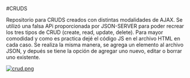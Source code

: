 #CRUDS

Repositorio para CRUDS creados con distintas modalidades de AJAX. Se utilizó una falsa APi proporcionada por JSON-SERVER para poder recrear los tres tipos de CRUD (create, read, update, delete).
Para mayor comodidad y como es practica dejé el código JS en el archivo HTML en cada caso. Se realiza la misma manera, se agrega un elemento al archivo JSON, y depués se tiene la opción de agregar uno nuevo, editar o borrar uno existente.

[![crud.png](https://i.postimg.cc/4NfVg7g8/crud.png)](https://postimg.cc/JtFG3htJ)
